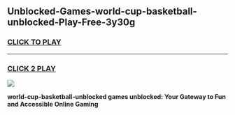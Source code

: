 
## Unblocked-Games-world-cup-basketball-unblocked-Play-Free-3y30g
<h3>
<a href="https://premium76.site?title=world-cup-basketball-unblocked&ref=23A">CLICK TO PLAY</a></h3>
<hr>

<h3>
<a href="https://premium76.site?title=world-cup-basketball-unblocked&ref=23A">CLICK 2 PLAY</a>
  
</h3>

<a href="https://premium76.site?title=world-cup-basketball-unblocked&ref=23A"><img src="https://clearcache.store/games.png"></a>


**world-cup-basketball-unblocked games unblocked: Your Gateway to Fun and Accessible Online Gaming**
